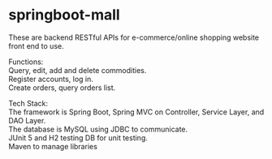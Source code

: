 # springboot-mall  
These are backend RESTful APIs for e-commerce/online shopping website front end to use.  
  
Functions:  
Query, edit, add and delete commodities.  
Register accounts, log in.  
Create orders, query orders list.  
  
Tech Stack:  
The framework is Spring Boot, Spring MVC on Controller, Service Layer, and DAO Layer.  
The database is MySQL using JDBC to communicate.  
JUnit 5 and H2 testing DB for unit testing.  
Maven to manage libraries  
